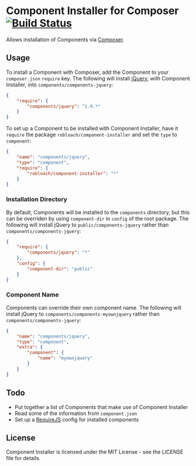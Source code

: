 Component Installer for Composer [![Build Status](https://secure.travis-ci.org/RobLoach/component-installer.png?branch=master)](http://travis-ci.org/RobLoach/component-installer)
================================

Allows installation of Components via [Composer](http://getcomposer.org).

Usage
-----

To install a Component with Composer, add the Component to your `composer.json`
`require` key. The following will install [jQuery](http://jquery.com), with
Component Installer, into `components/components-jquery`:

``` json
{
    "require": {
        "components/jquery": "1.9.*"
    }
}
```

To set up a Component to be installed with Component Installer, have it
`require` the package `robloach/component-installer` and set the `type` to
`component`:

``` json
{
    "name": "components/jquery",
    "type": "component",
    "require": {
        "robloach/component-installer": "*"
    }
}
```

### Installation Directory

By default, Components will be installed to the `components` directory, but this
can be overriden by using `component-dir` in `config` of the root package. The
following will install jQuery to `public/components-jquery` rather than
`components/components-jquery`:

``` json
{
    "require": {
        "components/jquery": "*"
    },
    "config": {
        "component-dir": "public"
    }
}
```

### Component Name

Components can override their own component name. The following will install
jQuery to `components/components-myownjquery` rather than `components/components-jquery`:

``` json
{
    "name": "components/jquery",
    "type": "component",
    "extra": {
        "component": {
            "name": "myownjquery"
        }
    }
}
```

Todo
----

* Put together a list of Components that make use of Component Installer
* Read some of the information from `component.json`
* Set up a [RequireJS](http://requirejs.org) config for installed components

License
-------

Component Installer is licensed under the MIT License - see the LICENSE file
for details.

